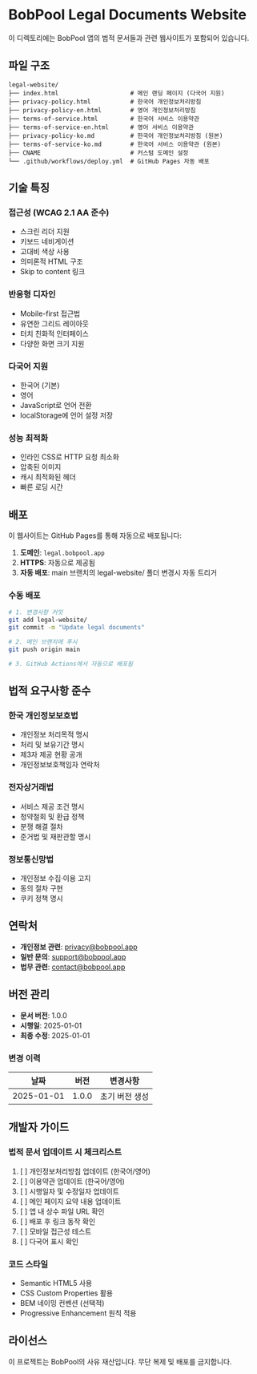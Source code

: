 # BobPool Legal Documents Website

이 디렉토리에는 BobPool 앱의 법적 문서들과 관련 웹사이트가 포함되어 있습니다.

## 파일 구조

```
legal-website/
├── index.html                    # 메인 랜딩 페이지 (다국어 지원)
├── privacy-policy.html           # 한국어 개인정보처리방침
├── privacy-policy-en.html        # 영어 개인정보처리방침
├── terms-of-service.html         # 한국어 서비스 이용약관
├── terms-of-service-en.html      # 영어 서비스 이용약관
├── privacy-policy-ko.md          # 한국어 개인정보처리방침 (원본)
├── terms-of-service-ko.md        # 한국어 서비스 이용약관 (원본)
├── CNAME                         # 커스텀 도메인 설정
└── .github/workflows/deploy.yml  # GitHub Pages 자동 배포
```

## 기술 특징

### 접근성 (WCAG 2.1 AA 준수)
- 스크린 리더 지원
- 키보드 네비게이션
- 고대비 색상 사용
- 의미론적 HTML 구조
- Skip to content 링크

### 반응형 디자인
- Mobile-first 접근법
- 유연한 그리드 레이아웃
- 터치 친화적 인터페이스
- 다양한 화면 크기 지원

### 다국어 지원
- 한국어 (기본)
- 영어
- JavaScript로 언어 전환
- localStorage에 언어 설정 저장

### 성능 최적화
- 인라인 CSS로 HTTP 요청 최소화
- 압축된 이미지
- 캐시 최적화된 헤더
- 빠른 로딩 시간

## 배포

이 웹사이트는 GitHub Pages를 통해 자동으로 배포됩니다:

1. **도메인**: `legal.bobpool.app`
2. **HTTPS**: 자동으로 제공됨
3. **자동 배포**: main 브랜치의 legal-website/ 폴더 변경시 자동 트리거

### 수동 배포

```bash
# 1. 변경사항 커밋
git add legal-website/
git commit -m "Update legal documents"

# 2. 메인 브랜치에 푸시
git push origin main

# 3. GitHub Actions에서 자동으로 배포됨
```

## 법적 요구사항 준수

### 한국 개인정보보호법
- 개인정보 처리목적 명시
- 처리 및 보유기간 명시
- 제3자 제공 현황 공개
- 개인정보보호책임자 연락처

### 전자상거래법
- 서비스 제공 조건 명시
- 청약철회 및 환급 정책
- 분쟁 해결 절차
- 준거법 및 재판관할 명시

### 정보통신망법
- 개인정보 수집·이용 고지
- 동의 절차 구현
- 쿠키 정책 명시

## 연락처

- **개인정보 관련**: privacy@bobpool.app
- **일반 문의**: support@bobpool.app
- **법무 관련**: contact@bobpool.app

## 버전 관리

- **문서 버전**: 1.0.0
- **시행일**: 2025-01-01
- **최종 수정**: 2025-01-01

### 변경 이력

| 날짜 | 버전 | 변경사항 |
|------|------|----------|
| 2025-01-01 | 1.0.0 | 초기 버전 생성 |

## 개발자 가이드

### 법적 문서 업데이트 시 체크리스트

1. [ ] 개인정보처리방침 업데이트 (한국어/영어)
2. [ ] 이용약관 업데이트 (한국어/영어)
3. [ ] 시행일자 및 수정일자 업데이트
4. [ ] 메인 페이지 요약 내용 업데이트
5. [ ] 앱 내 상수 파일 URL 확인
6. [ ] 배포 후 링크 동작 확인
7. [ ] 모바일 접근성 테스트
8. [ ] 다국어 표시 확인

### 코드 스타일

- Semantic HTML5 사용
- CSS Custom Properties 활용
- BEM 네이밍 컨벤션 (선택적)
- Progressive Enhancement 원칙 적용

## 라이선스

이 프로젝트는 BobPool의 사유 재산입니다. 무단 복제 및 배포를 금지합니다.